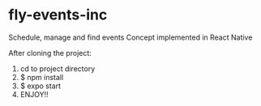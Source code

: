# fly-events-inc
Schedule, manage and find events
Concept implemented in React Native

After cloning the project:
1. cd to project directory
2. $ npm install
3. $ expo start
4. ENJOY!!
